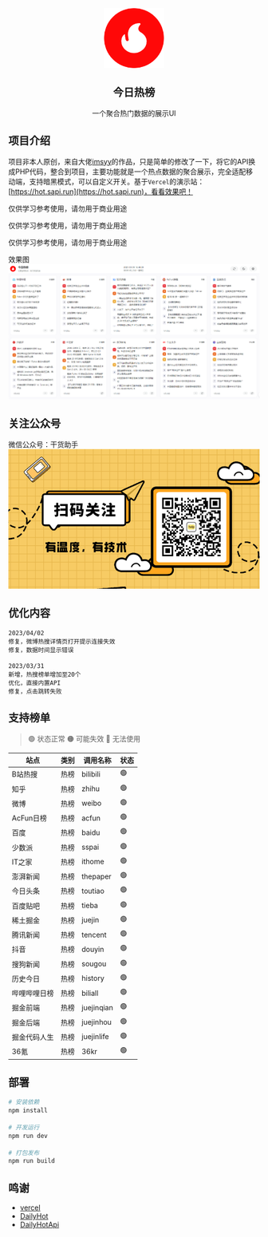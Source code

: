 <div align="center">
<img alt="logo" height="120" src="./public/ico/favicon.png" width="120"/>
<h2>今日热榜</h2>
<p>一个聚合热门数据的展示UI</p>
</div>

## 项目介绍

项目非本人原创，来自大佬[imsyy](https://github.com/imsyy)的作品，只是简单的修改了一下，将它的API换成PHP代码，整合到项目，主要功能就是一个热点数据的聚合展示，完全适配移动端，支持暗黑模式，可以自定义开关。基于`Vercel`的演示站：[https://hot.sapi.run](https://hot.sapi.run)，看看效果吧！

仅供学习参考使用，请勿用于商业用途

仅供学习参考使用，请勿用于商业用途

仅供学习参考使用，请勿用于商业用途



效果图
![效果图](./public/Snipaste.png)

## 关注公众号
微信公众号：干货助手
![](./public/mp.gif)

## 优化内容

```
2023/04/02
修复，微博热搜详情页打开提示连接失效
修复，数据时间显示错误

2023/03/31
新增，热搜榜单增加至20个
优化，直接内置API
修复，点击跳转失败
```

## 支持榜单

> 🟢 状态正常
> 🟠 可能失效
> 🔴 无法使用

| **站点** | **类别** | **调用名称** | **状态** |
| -------- | -------- | ------------ | -------- |
| B站热搜 | 热榜   | bilibili     | 🟢        |
| 知乎     | 热榜     | zhihu        | 🟢        |
| 微博     | 热榜   | weibo        | 🟢        |
| AcFun日榜 | 热榜   | acfun        | 🟢        |
| 百度 | 热榜   | baidu       | 🟢        |
| 少数派   | 热榜     | sspai        | 🟢        |
| IT之家   | 热榜     | ithome       | 🟢        |
| 澎湃新闻 | 热榜     | thepaper     | 🟢        |
| 今日头条 | 热榜     | toutiao      | 🟢        |
| 百度贴吧 | 热榜   | tieba       | 🟢        |
| 稀土掘金 | 热榜     | juejin       | 🟢        |
| 腾讯新闻 | 热榜   | tencent       | 🟢        |
| 抖音 | 热榜   | douyin       | 🟢        |
| 搜狗新闻 | 热榜   | sougou       | 🟢        |
| 历史今日 | 热榜   | history       | 🟢        |
| 哔哩哔哩日榜 | 热榜   | biliall       | 🟢        |
| 掘金前端 | 热榜   | juejinqian       | 🟢        |
| 掘金后端 | 热榜   | juejinhou       | 🟢        |
| 掘金代码人生 | 热榜   | juejinlife       | 🟢        |
| 36氪     | 热榜     | 36kr         | 🟢        |

## 部署

```sh
# 安装依赖
npm install

# 开发运行
npm run dev

# 打包发布
npm run build
```

## 鸣谢

- [vercel](https://vercel.com/)
- [DailyHot](https://github.com/imsyy/DailyHot)
- [DailyHotApi](https://github.com/imsyy/DailyHotApi)
